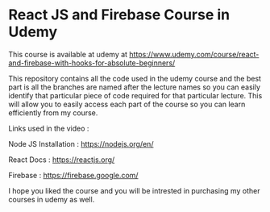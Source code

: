# React JS and Firebase Course in Udemy 

This course is available at udemy at https://www.udemy.com/course/react-and-firebase-with-hooks-for-absolute-beginners/

This repository contains all the code used in the udemy course and the best part is all the branches are named after the lecture names so you can easily identify that particular piece of code required for that particular lecture. This will allow you to easily access each part of the course so you can learn efficiently from my course.

Links used in the video : 

Node JS Installation : https://nodejs.org/en/

React Docs : https://reactjs.org/

Firebase : https://firebase.google.com/


I hope you liked the course and you will be intrested in purchasing my other courses in udemy as well.


